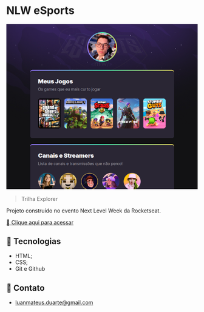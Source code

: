 # NLW eSports 

![preview](./.github/preview.png)

>Trilha Explorer

Projeto construído no evento Next Level Week da Rocketseat.

[🔗 Clique aqui para acessar](https://luanduartee.github.io/nlw-esports-explorer/)

## 🌱 Tecnologias

- HTML;
- CSS;
- Git e Github

## 💌 Contato

- luanmateus.duarte@gmail.com
